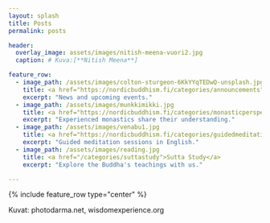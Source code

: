 ```yaml
---
layout: splash
title: Posts
permalink: posts

header:
  overlay_image: assets/images/nitish-meena-vuori2.jpg
  caption: # Kuva:[**Nitish Meena**]

feature_row:
  - image_path: /assets/images/colton-sturgeon-6KkYYqTEDwQ-unsplash.jpg
    title: <a href="https://nordicbuddhism.fi/categories/announcements">Announcements</a>
    excerpt: "News and upcoming events."
  - image_path: /assets/images/munkkimikki.jpg
    title: <a href="https://nordicbuddhism.fi/categories/monasticperspective">Monastic Perspective</a>
    excerpt: "Experienced monastics share their understanding."
  - image_path: /assets/images/venabu1.jpg
    title: <a href="https://nordicbuddhism.fi/categories/guidedmeditation">Guided Meditation</a>
    excerpt: "Guided meditation sessions in English."
  - image_path: /assets/images/reading.jpg
    title: <a href="/categories/suttastudy">Sutta Study</a>
    excerpt: "Explore the Buddha's teachings with us."

---
```


{% include feature_row type="center" %}

Kuvat: photodarma.net, wisdomexperience.org
